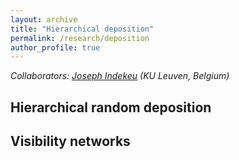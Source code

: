 ```yaml
---
layout: archive
title: "Hierarchical deposition"
permalink: /research/deposition
author_profile: true
---
```


<i>Collaborators: [Joseph Indekeu](https://fys.kuleuven.be/itf/groups/joi) (KU Leuven, Belgium)</i>

## Hierarchical random deposition

## Visibility networks
